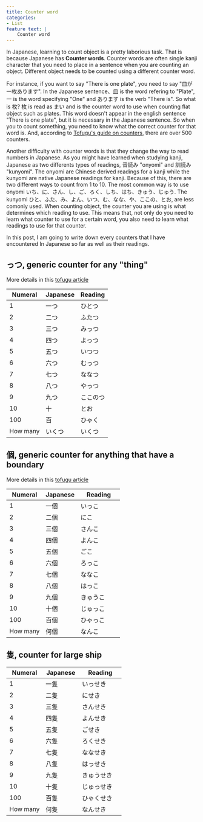 ```yaml
---
title: Counter word
categories:
- List
feature text: |
    Counter word
---
```


In Japanese, learning to count object is a pretty laborious task. That is because Japanese has **Counter words**. Counter words are often single kanji character that you need to place in a sentence when you are counting an object. Different object needs to be counted using a different counter word. 

For instance, if you want to say "There is one plate", you need to say "皿が一枚あります". In the Japanese sentence、皿 is the word refering to "Plate", 一 is the word specifying "One" and あります is the verb "There is". So what is 枚? 枚 is read as まい and is the counter word to use when counting flat object such as plates. This word doesn't appear in the english sentence "There is one plate", but it is necessary in the Japanese sentence. So when you to count something, you need to know what the correct counter for that word is. And, according to [Tofugu's guide on counters](https://www.tofugu.com/japanese/japanese-counters-guide/), there are over 500 counters.

Another difficulty with counter words is that they change the way to read numbers in Japanese. As you might have learned when studying kanji, Japanese as two differents types of readings, 音読み "onyomi" and 訓読み "kunyomi". The onyomi are Chinese derived readings for a kanji while the kunyomi are native Japanese readings for kanji. Because of this, there are two different ways to count from 1 to 10. The most common way is to use onyomi いち、に、さん、し、ご、ろく、しち、はち、きゅう、じゅう. The kunyomi ひと、ふた、み、よん、いつ、む、なな、や、ここの、とお, are less comonly used. When counting object, the counter you are using is what determines which reading to use. This means that, not only do you need to learn what counter to use for a certain word, you also need to learn what readings to use for that counter. 

In this post, I am going to write down every counters that I have encountered In Japanese so far as well as their readings.

<!---
|Numeral | Japanese | Reading  |
|--------|----------|----------|
|1       |          |          |
|2       |          |          |
|3       |          |          |
|4       |          |          |
|5       |          |          |
|6       |          |          |
|7       |          |          |
|8       |          |          |
|9       |          |          |
|10      |          |          |
|100     |          |          |
|How many|          |          |  
-->

## っつ, generic counter for any "thing"
More details in this [tofugu article](https://www.tofugu.com/japanese/japanese-counter-tsu/)

|Numeral | Japanese | Reading   |
|--------|----------|-----------|
|1       |一つ       |ひとつ      |
|2       |二つ       |ふたつ      |
|3       |三つ       |みっつ      |
|4       |四つ       |よっつ      |
|5       |五つ       |いつつ      |
|6       |六つ       |むっつ      |
|7       |七つ       |ななつ      |
|8       |八つ       |やっつ      |
|9       |九つ       |ここのつ    |
|10      |十         |とお       |
|100     |百         |ひゃく      |
|How many|いくつ     |いくつ      |  

## 個, generic counter for anything that have a boundary
More details in this [tofugu article](https://www.tofugu.com/japanese/japanese-counter-ko/)

|Numeral | Japanese | Reading  |
|--------|----------|----------|
|1       | 一個     | いっこ     |
|2       | 二個     | にこ     　|
|3       | 三個     | さんこ     |
|4       | 四個     | よんこ     |
|5       | 五個     | ごこ   　　|
|6       | 六個     | ろっこ     |
|7       | 七個     | ななこ   　|
|8       | 八個     | はっこ   　|
|9       | 九個     | きゅうこ　　|
|10      | 十個     | じゅっこ　　|
|100     | 百個     | ひゃっこ　　|
|How many| 何個     | なんこ     |  

## 隻, counter for large ship

|Numeral | Japanese | Reading  |
|--------|----------|----------|
|1       | 一隻     |いっせき　　|
|2       | 二隻     |にせき　　　|
|3       | 三隻     |さんせき　　|
|4       | 四隻　　　|よんせき　　|
|5       | 五隻　　　|ごせき　　　|
|6       | 六隻　　　|ろくせき　　|
|7       | 七隻　　　|ななせき　　|
|8       | 八隻　　　|はっせき　　|
|9       | 九隻　　　|きゅうせき　|
|10      | 十隻     |じゅっせき　|
|100     | 百隻　　　|ひゃくせき　|
|How many| 何隻     |なんせき　　|  


<!---
Do 話、題、枚、冊、
-->